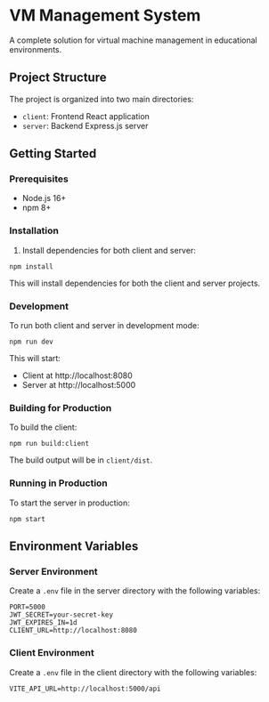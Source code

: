 
# VM Management System

A complete solution for virtual machine management in educational environments.

## Project Structure

The project is organized into two main directories:
- `client`: Frontend React application
- `server`: Backend Express.js server

## Getting Started

### Prerequisites

- Node.js 16+
- npm 8+

### Installation

1. Install dependencies for both client and server:
```
npm install
```

This will install dependencies for both the client and server projects.

### Development

To run both client and server in development mode:

```
npm run dev
```

This will start:
- Client at http://localhost:8080
- Server at http://localhost:5000

### Building for Production

To build the client:

```
npm run build:client
```

The build output will be in `client/dist`.

### Running in Production

To start the server in production:

```
npm start
```

## Environment Variables

### Server Environment

Create a `.env` file in the server directory with the following variables:

```
PORT=5000
JWT_SECRET=your-secret-key
JWT_EXPIRES_IN=1d
CLIENT_URL=http://localhost:8080
```

### Client Environment

Create a `.env` file in the client directory with the following variables:

```
VITE_API_URL=http://localhost:5000/api
```
